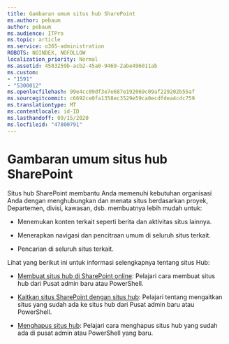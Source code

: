 ```yaml
---
title: Gambaran umum situs hub SharePoint
ms.author: pebaum
author: pebaum
ms.audience: ITPro
ms.topic: article
ms.service: o365-administration
ROBOTS: NOINDEX, NOFOLLOW
localization_priority: Normal
ms.assetid: 4583259b-acb2-45a0-9469-2abe496011ab
ms.custom:
- "1591"
- "5300012"
ms.openlocfilehash: 99e4cc09df3e7e687e192069c09af229202b55af
ms.sourcegitcommit: c6692ce0fa1358ec3529e59ca0ecdfdea4cdc759
ms.translationtype: MT
ms.contentlocale: id-ID
ms.lasthandoff: 09/15/2020
ms.locfileid: "47800791"
---
```

# <a name="sharepoint-hub-sites-overview"></a>Gambaran umum situs hub SharePoint

Situs hub SharePoint membantu Anda memenuhi kebutuhan organisasi Anda dengan menghubungkan dan menata situs berdasarkan proyek, Departemen, divisi, kawasan, dsb. membuatnya lebih mudah untuk:

- Menemukan konten terkait seperti berita dan aktivitas situs lainnya.

- Menerapkan navigasi dan pencitraan umum di seluruh situs terkait. 

- Pencarian di seluruh situs terkait.

Lihat yang berikut ini untuk informasi selengkapnya tentang situs Hub:
- [Membuat situs hub di SharePoint online](https://docs.microsoft.com/sharepoint/create-hub-site): Pelajari cara membuat situs hub dari Pusat admin baru atau PowerShell.

- [Kaitkan situs SharePoint dengan situs hub](https://support.office.com/article/associate-a-sharepoint-site-with-a-hub-site-ae0009fd-af04-4d3d-917d-88edb43efc05): Pelajari tentang mengaitkan situs yang sudah ada ke situs hub dari Pusat admin baru atau PowerShell.

- [Menghapus situs hub](https://docs.microsoft.com/sharepoint/remove-hub-site): Pelajari cara menghapus situs hub yang sudah ada di pusat admin atau PowerShell yang baru.

